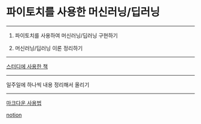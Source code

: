 # 파이토치를 사용한 머신러닝/딥러닝
---

1. 파이토치를 사용하여 머신러닝/딥러닝 구현하기

2. 머신러닝/딥러닝 이론 정리하기

---

[스터디에 사용한 책](https://wikidocs.net/book/2788)

---
일주일에 하나씩 내용 정리해서 올리기

---
[마크다운 사용법](https://gist.github.com/ihoneymon/652be052a0727ad59601)

[notion]()
